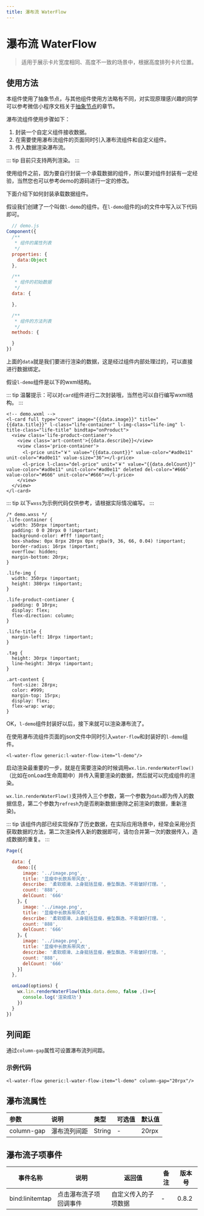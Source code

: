 ```yaml
---
title: 瀑布流 WaterFlow
---
```


# <H2Icon /> 瀑布流 WaterFlow

> 适用于展示卡片宽度相同、高度不一致的场景中，根据高度排列卡片位置。

## 使用方法

本组件使用了抽象节点，与其他组件使用方法略有不同，对实现原理感兴趣的同学可以参考微信小程序文档关于[抽象节点][1]的章节。

瀑布流组件使用步骤如下：

1. 封装一个自定义组件接收数据。
2. 在需要使用瀑布流组件的页面同时引入瀑布流组件和自定义组件。
3. 传入数据渲染瀑布流。

::: tip
目前只支持两列渲染。
:::

使用组件之前，因为要自行封装一个承载数据的组件，所以要对组件封装有一定经验，当然您也可以参考demo的源码进行一定的修改。

下面介绍下如何封装承载数据组件。

假设我们创建了一个叫做`l-demo`的组件。在`l-demo`组件的js的文件中写入以下代码即可。

```js
  // demo.js
Component({
  /**
   * 组件的属性列表
   */
  properties: {
    data:Object
  },

  /**
   * 组件的初始数据
   */
  data: {

  },

  /**
   * 组件的方法列表
   */
  methods: {

  }
})
```

上面的`data`就是我们要进行渲染的数据，这是经过组件内部处理过的，可以直接进行数据绑定。

假设`l-demo`组件是以下的wxml结构。

::: tip
温馨提示：可以对`card`组件进行二次封装哦，当然也可以自行编写wxml结构。
:::

```wxml
<!-- demo.wxml -->
<l-card full type="cover" image="{{data.image}}" title="{{data.title}}" l-class="life-container" l-img-class="life-img" l-title-class="life-title" bindtap="onProduct">
  <view class='life-product-contianer'>
    <view class='art-content'>{{data.describe}}</view>
    <view class='price-container'>
      <l-price unit="￥" value="{{data.count}}" value-color="#ad0e11" unit-color="#ad0e11" value-size="36"></l-price>
      <l-price l-class="del-price" unit="￥" value="{{data.delCount}}" value-color="#ad0e11" unit-color="#ad0e11" deleted del-color="#666" value-color="#666" unit-color="#666"></l-price>
    </view>
  </view>
</l-card>
```

::: tip
以下`wxss`为示例代码仅供参考，请根据实际情况编写。
:::

```wxss
/* demo.wxss */
.life-container {
  width: 350rpx !important;
  padding: 0 0 20rpx 0 !important;
  background-color: #fff !important;
  box-shadow: 0px 8rpx 20rpx 0px rgba(9, 36, 66, 0.04) !important;
  border-radius: 16rpx !important;
  overflow: hidden;
  margin-bottom: 20rpx;
}

.life-img {
  width: 350rpx !important;
  height: 380rpx !important;
}

.life-product-contianer {
  padding: 0 10rpx;
  display: flex;
  flex-direction: column;
}

.life-title {
  margin-left: 10rpx !important;
}

.tag {
  height: 30rpx !important;
  line-height: 30rpx !important;
}

.art-content {
  font-size: 28rpx;
  color: #999;
  margin-top: 15rpx;
  display: flex;
  flex-wrap: wrap;
}
```

OK，`l-demo`组件封装好以后，接下来就可以渲染瀑布流了。

在使用瀑布流组件页面的json文件中同时引入`water-flow`和封装好的`l-demo`组件。

```wxml
<l-water-flow generic:l-water-flow-item="l-demo"/>
```

启动渲染最重要的一步，就是在需要渲染的时候调用`wx.lin.renderWaterFlow()`（比如在onLoad生命周期中）并传入需要渲染的数据，然后就可以完成组件的渲染。

`wx.lin.renderWaterFlow()`支持传入三个参数，第一个参数为`data`即为传入的数据信息，第二个参数为`refresh`为是否刷新数据(删除之前渲染的数据，重新渲染)。

::: tip
该组件内部已经实现保存了历史数据，在实际应用场景中，经常会采用分页获取数据的方法，第二次渲染传入新的数据即可，请勿合并第一次的数据传入，造成数据的重复。
:::

```js
Page({

  data: {
    demo:[{
      image: '../image.png',
      title: '显瘦中长款系带风衣',
      describe: '柔软顺滑、上身挺括显瘦，垂坠飘逸、不易皱好打理。',
      count: '888',
      delCount: '666'
    }，{
      image: '../image.png',
      title: '显瘦中长款系带风衣',
      describe: '柔软顺滑、上身挺括显瘦，垂坠飘逸、不易皱好打理。',
      count: '888',
      delCount: '666'
    }，{
      image: '../image.png',
      title: '显瘦中长款系带风衣',
      describe: '柔软顺滑、上身挺括显瘦，垂坠飘逸、不易皱好打理。',
      count: '888',
      delCount: '666'
    }]
  },

  onLoad(options) {
    wx.lin.renderWaterFlow(this.data.demo, false ,()=>{
      console.log('渲染成功')
    })
  }
})  
```

## 列间距

通过`column-gap`属性可设置瀑布流列间距。

### 示例代码

```wxml
<l-water-flow generic:l-water-flow-item="l-demo" column-gap="20rpx"/>
```

## 瀑布流属性

|  参数   | 说明 | 类型 | 可选值 | 默认值 |  
|:----|:----|:----|:----|:----|
| column-gap |  瀑布流列间距 | String | - | 20rpx |

## 瀑布流子项事件

| 事件名称         | 说明                 | 返回值                                       | 备注 | 版本号 |
| ---------------- | -------------------- | -------------------------------------------- | ---- | ---- |
| bind:linitemtap   | 点击瀑布流子项回调事件 | 自定义传入的子项数据 | -    | 0.8.2|

<RightMenu />

[1]: https://developers.weixin.qq.com/miniprogram/dev/framework/custom-component/generics.html
